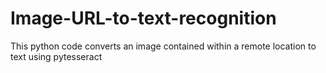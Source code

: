 # Image-URL-to-text-recognition
This python code converts an image contained within a remote location to text using pytesseract
